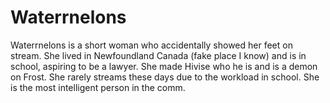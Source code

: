 <h1>Waterrnelons</h1>
<p>Waterrnelons is a short woman who accidentally showed her feet on stream. She lived in Newfoundland Canada (fake place I know) and is in school, aspiring to be a lawyer. She made Hivise who he is and is a demon on Frost. She rarely streams these days due to the workload in school. She is the most intelligent person in the comm.</p>
